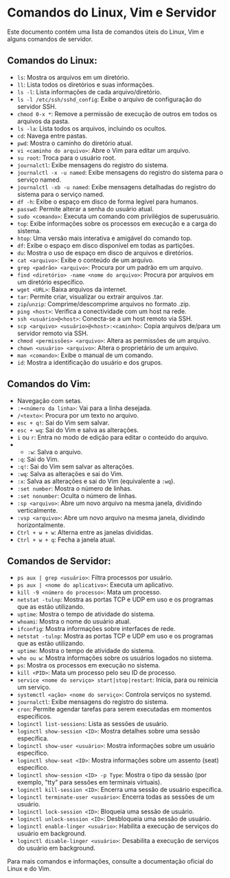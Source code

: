 # Comandos do Linux, Vim e Servidor

Este documento contém uma lista de comandos úteis do Linux, Vim e alguns comandos de servidor.

## Comandos do Linux:

- `ls`: Mostra os arquivos em um diretório.
- `ll`: Lista todos os diretórios e suas informações.
- `ls -l`: Lista informações de cada arquivo/diretório.
- `ls -l /etc/ssh/sshd_config`: Exibe o arquivo de configuração do servidor SSH.
- `chmod 0-x *`: Remove a permissão de execução de outros em todos os arquivos da pasta.
- `ls -la`: Lista todos os arquivos, incluindo os ocultos.
- `cd`: Navega entre pastas.
- `pwd`: Mostra o caminho do diretório atual.
- `vi <caminho do arquivo>`: Abre o Vim para editar um arquivo.
- `su root`: Troca para o usuário root.
- `journalctl`: Exibe mensagens do registro do sistema.
- `journalctl -x -u named`: Exibe mensagens do registro do sistema para o serviço named.
- `journalctl -xb -u named`: Exibe mensagens detalhadas do registro do sistema para o serviço named.
- `df -h`: Exibe o espaço em disco de forma legível para humanos.
- `passwd`: Permite alterar a senha do usuário atual.
- `sudo <comando>`: Executa um comando com privilégios de superusuário.
- `top`: Exibe informações sobre os processos em execução e a carga do sistema.
- `htop`: Uma versão mais interativa e amigável do comando top.
- `df`: Exibe o espaço em disco disponível em todas as partições.
- `du`: Mostra o uso de espaço em disco de arquivos e diretórios.
- `cat <arquivo>`: Exibe o conteúdo de um arquivo.
- `grep <padrão> <arquivo>`: Procura por um padrão em um arquivo.
- `find <diretório> -name <nome do arquivo>`: Procura por arquivos em um diretório específico.
- `wget <URL>`: Baixa arquivos da internet.
- `tar`: Permite criar, visualizar ou extrair arquivos .tar.
- `zip`/`unzip`: Comprime/descomprime arquivos no formato .zip.
- `ping <host>`: Verifica a conectividade com um host na rede.
- `ssh <usuário>@<host>`: Conecta-se a um host remoto via SSH.
- `scp <arquivo> <usuário>@<host>:<caminho>`: Copia arquivos de/para um servidor remoto via SSH.
- `chmod <permissões> <arquivo>`: Altera as permissões de um arquivo.
- `chown <usuário> <arquivo>`: Altera o proprietário de um arquivo.
- `man <comando>`: Exibe o manual de um comando.
- `id`: Mostra a identificação do usuário e dos grupos.


## Comandos do Vim:

- Navegação com setas.
- `:+<número da linha>`: Vai para a linha desejada.
- `/<texto>`: Procura por um texto no arquivo.
- `esc + q!`: Sai do Vim sem salvar.
- `esc + wq`: Sai do Vim e salva as alterações.
- `i` ou `r`: Entra no modo de edição para editar o conteúdo do arquivo.
- - `:w`: Salva o arquivo.
- `:q`: Sai do Vim.
- `:q!`: Sai do Vim sem salvar as alterações.
- `:wq`: Salva as alterações e sai do Vim.
- `:x`: Salva as alterações e sai do Vim (equivalente a `:wq`).
- `:set number`: Mostra o número de linhas.
- `:set nonumber`: Oculta o número de linhas.
- `:sp <arquivo>`: Abre um novo arquivo na mesma janela, dividindo verticalmente.
- `:vsp <arquivo>`: Abre um novo arquivo na mesma janela, dividindo horizontalmente.
- `Ctrl + w + w`: Alterna entre as janelas divididas.
- `Ctrl + w + q`: Fecha a janela atual.

## Comandos de Servidor:

- `ps aux | grep <usuário>`: Filtra processos por usuário.
- `ps aux | <nome do aplicativo>`: Executa um aplicativo.
- `kill -9 <número do processo>`: Mata um processo.
- `netstat -tulnp`: Mostra as portas TCP e UDP em uso e os programas que as estão utilizando.
- `uptime`: Mostra o tempo de atividade do sistema.
- `whoami`: Mostra o nome do usuário atual.
- `ifconfig`: Mostra informações sobre interfaces de rede.
- `netstat -tulnp`: Mostra as portas TCP e UDP em uso e os programas que as estão utilizando.
- `uptime`: Mostra o tempo de atividade do sistema.
- `who ou w`: Mostra informações sobre os usuários logados no sistema.
- `ps`: Mostra os processos em execução no sistema.
- `kill <PID>`: Mata um processo pelo seu ID de processo.
- `service <nome do serviço> start|stop|restart`: Inicia, para ou reinicia um serviço.
- `systemctl <ação> <nome do serviço>`: Controla serviços no systemd.
- `journalctl`: Exibe mensagens do registro do sistema.
- `cron`: Permite agendar tarefas para serem executadas em momentos específicos.
- `loginctl list-sessions`: Lista as sessões de usuário.
- `loginctl show-session <ID>`: Mostra detalhes sobre uma sessão específica.
- `loginctl show-user <usuário>`: Mostra informações sobre um usuário específico.
- `loginctl show-seat <ID>`: Mostra informações sobre um assento (seat) específico.
- `loginctl show-session <ID> -p Type`: Mostra o tipo da sessão (por exemplo, "tty" para sessões em terminais virtuais).
- `loginctl kill-session <ID>`: Encerra uma sessão de usuário específica.
- `loginctl terminate-user <usuário>`: Encerra todas as sessões de um usuário.
- `loginctl lock-session <ID>`: Bloqueia uma sessão de usuário.
- `loginctl unlock-session <ID>`: Desbloqueia uma sessão de usuário.
- `loginctl enable-linger <usuário>`: Habilita a execução de serviços do usuário em background.
- `loginctl disable-linger <usuário>`: Desabilita a execução de serviços do usuário em background.



Para mais comandos e informações, consulte a documentação oficial do Linux e do Vim.
